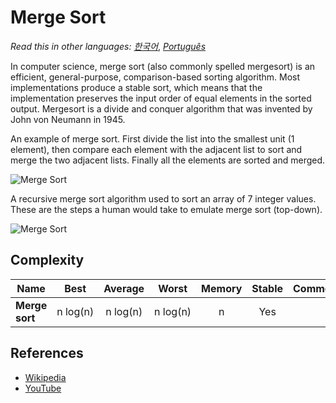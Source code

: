 # Merge Sort

_Read this in other languages:_
[_한국어_](README.ko-KR.md),
[_Português_](README.pt-BR.md)

In computer science, merge sort (also commonly spelled
mergesort) is an efficient, general-purpose,
comparison-based sorting algorithm. Most implementations
produce a stable sort, which means that the implementation
preserves the input order of equal elements in the sorted
output. Mergesort is a divide and conquer algorithm that
was invented by John von Neumann in 1945.

An example of merge sort. First divide the list into
the smallest unit (1 element), then compare each
element with the adjacent list to sort and merge the
two adjacent lists. Finally all the elements are sorted
and merged.

![Merge Sort](https://upload.wikimedia.org/wikipedia/commons/c/cc/Merge-sort-example-300px.gif)

A recursive merge sort algorithm used to sort an array of 7
integer values. These are the steps a human would take to
emulate merge sort (top-down).

![Merge Sort](https://upload.wikimedia.org/wikipedia/commons/e/e6/Merge_sort_algorithm_diagram.svg)

## Complexity

| Name           |     Best      |    Average    |     Worst     | Memory | Stable | Comments |
| -------------- | :-----------: | :-----------: | :-----------: | :----: | :----: | :------- |
| **Merge sort** | n&nbsp;log(n) | n&nbsp;log(n) | n&nbsp;log(n) |   n    |  Yes   |          |

## References

- [Wikipedia](https://en.wikipedia.org/wiki/Merge_sort)
- [YouTube](https://www.youtube.com/watch?v=KF2j-9iSf4Q&index=27&list=PLLXdhg_r2hKA7DPDsunoDZ-Z769jWn4R8)
